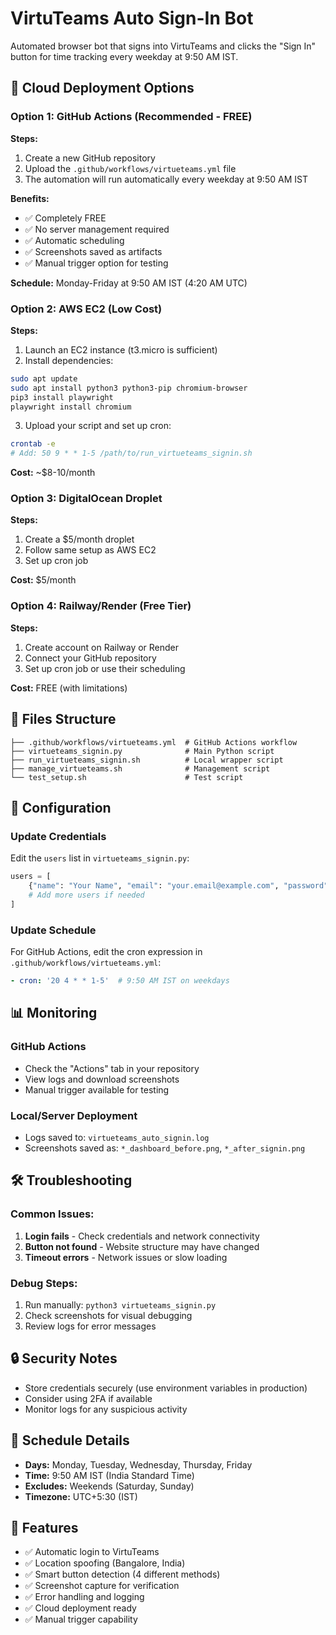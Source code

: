 # VirtuTeams Auto Sign-In Bot

Automated browser bot that signs into VirtuTeams and clicks the "Sign In" button for time tracking every weekday at 9:50 AM IST.

## 🚀 Cloud Deployment Options

### Option 1: GitHub Actions (Recommended - FREE)

**Steps:**
1. Create a new GitHub repository
2. Upload the `.github/workflows/virtueteams.yml` file
3. The automation will run automatically every weekday at 9:50 AM IST

**Benefits:**
- ✅ Completely FREE
- ✅ No server management required
- ✅ Automatic scheduling
- ✅ Screenshots saved as artifacts
- ✅ Manual trigger option for testing

**Schedule:** Monday-Friday at 9:50 AM IST (4:20 AM UTC)

### Option 2: AWS EC2 (Low Cost)

**Steps:**
1. Launch an EC2 instance (t3.micro is sufficient)
2. Install dependencies:
```bash
sudo apt update
sudo apt install python3 python3-pip chromium-browser
pip3 install playwright
playwright install chromium
```
3. Upload your script and set up cron:
```bash
crontab -e
# Add: 50 9 * * 1-5 /path/to/run_virtueteams_signin.sh
```

**Cost:** ~$8-10/month

### Option 3: DigitalOcean Droplet

**Steps:**
1. Create a $5/month droplet
2. Follow same setup as AWS EC2
3. Set up cron job

**Cost:** $5/month

### Option 4: Railway/Render (Free Tier)

**Steps:**
1. Create account on Railway or Render
2. Connect your GitHub repository
3. Set up cron job or use their scheduling

**Cost:** FREE (with limitations)

## 📁 Files Structure

```
├── .github/workflows/virtueteams.yml  # GitHub Actions workflow
├── virtueteams_signin.py              # Main Python script
├── run_virtueteams_signin.sh          # Local wrapper script
├── manage_virtueteams.sh              # Management script
└── test_setup.sh                      # Test script
```

## 🔧 Configuration

### Update Credentials
Edit the `users` list in `virtueteams_signin.py`:

```python
users = [
    {"name": "Your Name", "email": "your.email@example.com", "password": "your_password"},
    # Add more users if needed
]
```

### Update Schedule
For GitHub Actions, edit the cron expression in `.github/workflows/virtueteams.yml`:

```yaml
- cron: '20 4 * * 1-5'  # 9:50 AM IST on weekdays
```

## 📊 Monitoring

### GitHub Actions
- Check the "Actions" tab in your repository
- View logs and download screenshots
- Manual trigger available for testing

### Local/Server Deployment
- Logs saved to: `virtueteams_auto_signin.log`
- Screenshots saved as: `*_dashboard_before.png`, `*_after_signin.png`

## 🛠️ Troubleshooting

### Common Issues:
1. **Login fails** - Check credentials and network connectivity
2. **Button not found** - Website structure may have changed
3. **Timeout errors** - Network issues or slow loading

### Debug Steps:
1. Run manually: `python3 virtueteams_signin.py`
2. Check screenshots for visual debugging
3. Review logs for error messages

## 🔒 Security Notes

- Store credentials securely (use environment variables in production)
- Consider using 2FA if available
- Monitor logs for any suspicious activity

## 📅 Schedule Details

- **Days:** Monday, Tuesday, Wednesday, Thursday, Friday
- **Time:** 9:50 AM IST (India Standard Time)
- **Excludes:** Weekends (Saturday, Sunday)
- **Timezone:** UTC+5:30 (IST)

## 🎯 Features

- ✅ Automatic login to VirtuTeams
- ✅ Location spoofing (Bangalore, India)
- ✅ Smart button detection (4 different methods)
- ✅ Screenshot capture for verification
- ✅ Error handling and logging
- ✅ Cloud deployment ready
- ✅ Manual trigger capability
